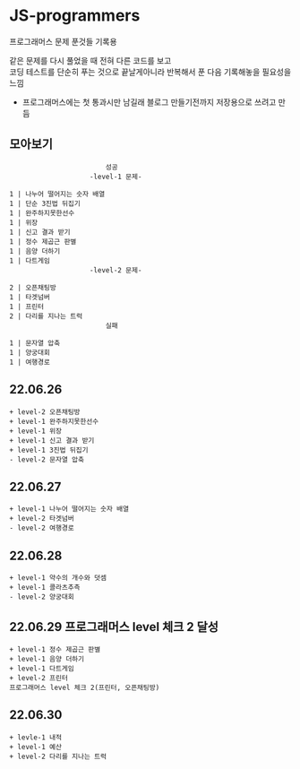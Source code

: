 # JS-programmers
프로그래머스 문제 푼것들 기록용
    
 같은 문제를 다시 풀었을 때 전혀 다른 코드를 보고   
 코딩 테스트를 단순히 푸는 것으로 끝날게아니라 반복해서 푼 다음 기록해놓을 필요성을느낌
 
 + 프로그래머스에는 첫 통과시만 남길래 블로그 만들기전까지 저장용으로 쓰려고 만듬

## 모아보기
                            성공
                        -level-1 문제-
                        
    1 | 나누어 떨어지는 숫자 배열   
    1 | 단순 3진법 뒤집기                         
    1 | 완주하지못한선수                     
    1 | 위장                                
    1 | 신고 결과 받기                        
    1 | 정수 제곱근 판별
    1 | 음양 더하기
    1 | 다트게임
                        -level-2 문제-

    2 | 오픈채팅방 
    1 | 타겟넘버                     
    1 | 프린터
    2 | 다리를 지나는 트럭
                            실패

    1 | 문자열 압축   
    1 | 양궁대회   
    1 | 여행경로                 

## 22.06.26 
    + level-2 오픈채팅방        
    + level-1 완주하지못한선수  
    + level-1 위장   
    + level-1 신고 결과 받기    
    + level-1 3진법 뒤집기  
    - level-2 문자열 압축   
          

## 22.06.27
    + level-1 나누어 떨어지는 숫자 배열
    + level-2 타겟넘버                      
    - level-2 여행경로                      

    
## 22.06.28
    + level-1 약수의 개수와 덧셈
    + level-1 콜라츠추측
    - level-2 양궁대회

## 22.06.29 프로그래머스 level 체크 2 달성
    + level-1 정수 제곱근 판별
    + level-1 음양 더하기
    + level-1 다트게임
    + level-2 프린터
    프로그래머스 level 체크 2(프린터, 오픈채팅방)

## 22.06.30 
    + levle-1 내적
    + level-1 예산
    + level-2 다리를 지나는 트럭

    


                   

